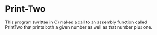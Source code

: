 # Print-Two
This program (written in C) makes a call to an assembly function called PrintTwo that prints both a given number as well as that number plus one.
